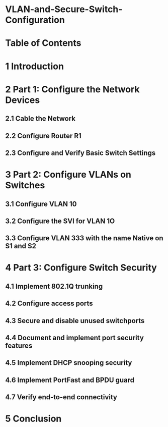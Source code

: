 # VLAN-and-Secure-Switch-Configuration
# Table of Contents

# 1 Introduction
# 2 Part 1: Configure the Network Devices
## 2.1 Cable the Network
## 2.2 Configure Router R1
## 2.3 Configure and Verify Basic Switch Settings
# 3 Part 2: Configure VLANs on Switches
## 3.1 Configure VLAN 10
## 3.2 Configure the SVI for VLAN 1O
## 3.3 Configure VLAN 333 with the name Native on S1 and S2
# 4 Part 3: Configure Switch Security
## 4.1 Implement 802.1Q trunking
## 4.2 Configure access ports
## 4.3 Secure and disable unused switchports
## 4.4 Document and implement port security features
## 4.5 Implement DHCP snooping security
## 4.6 Implement PortFast and BPDU guard
## 4.7 Verify end-to-end connectivity
# 5 Conclusion
